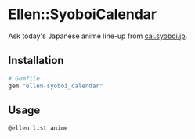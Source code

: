 # Ellen::SyoboiCalendar
Ask today's Japanese anime line-up from [cal.syoboi.jp](http://cal.syoboi.jp/).

## Installation
```ruby
# Gemfile
gem "ellen-syoboi_calendar"
```

## Usage
```
@ellen list anime
```
